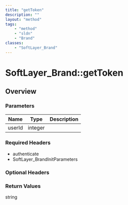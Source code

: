 ```yaml
---
title: "getToken"
description: ""
layout: "method"
tags:
    - "method"
    - "sldn"
    - "Brand"
classes:
    - "SoftLayer_Brand"
---
```

# SoftLayer_Brand::getToken
## Overview 


### Parameters 
|Name | Type | Description |
| --- | --- | --- |
|userId| integer| |


### Required Headers
* authenticate
* SoftLayer_BrandInitParameters

### Optional Headers

### Return Values
string

